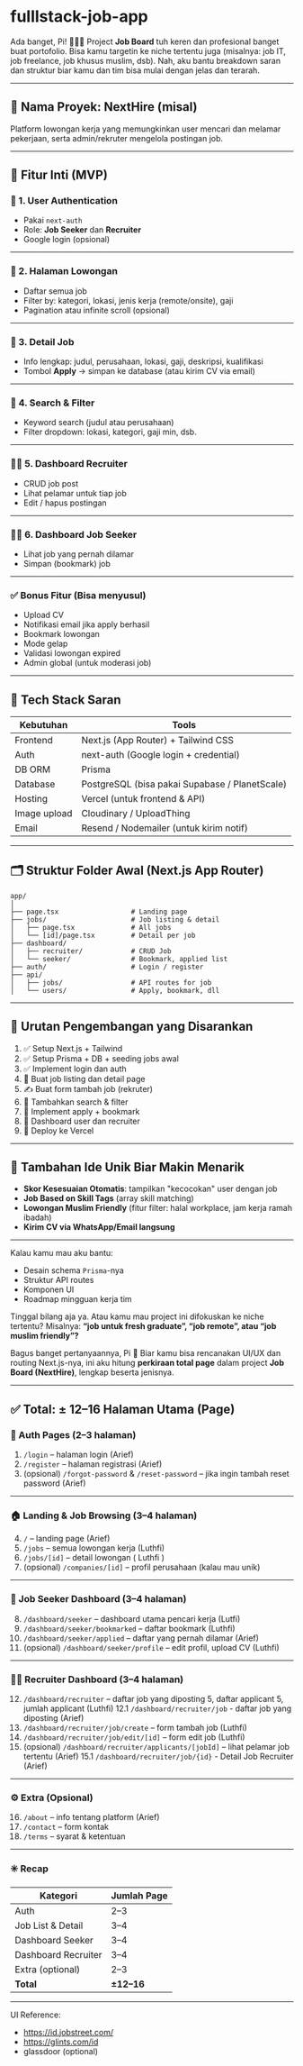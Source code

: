 # fulllstack-job-app

Ada banget, Pi! 👨‍💻✨ Project **Job Board** tuh keren dan profesional banget buat portofolio. Bisa kamu targetin ke niche tertentu juga (misalnya: job IT, job freelance, job khusus muslim, dsb). Nah, aku bantu breakdown saran dan struktur biar kamu dan tim bisa mulai dengan jelas dan terarah.

---

## 🚀 Nama Proyek: **NextHire** (misal)

Platform lowongan kerja yang memungkinkan user mencari dan melamar pekerjaan, serta admin/rekruter mengelola postingan job.

---

## 🔧 Fitur Inti (MVP)

### 👤 1. **User Authentication**

* Pakai `next-auth`
* Role: **Job Seeker** dan **Recruiter**
* Google login (opsional)

---

### 📄 2. **Halaman Lowongan**

* Daftar semua job
* Filter by: kategori, lokasi, jenis kerja (remote/onsite), gaji
* Pagination atau infinite scroll (opsional)

---

### 📝 3. **Detail Job**

* Info lengkap: judul, perusahaan, lokasi, gaji, deskripsi, kualifikasi
* Tombol **Apply** → simpan ke database (atau kirim CV via email)

---

### 🔎 4. **Search & Filter**

* Keyword search (judul atau perusahaan)
* Filter dropdown: lokasi, kategori, gaji min, dsb.

---

### 🧑‍💼 5. **Dashboard Recruiter**

* CRUD job post
* Lihat pelamar untuk tiap job
* Edit / hapus postingan

---

### 🧑‍💻 6. **Dashboard Job Seeker**

* Lihat job yang pernah dilamar
* Simpan (bookmark) job

---

### ✅ Bonus Fitur (Bisa menyusul)

* Upload CV
* Notifikasi email jika apply berhasil
* Bookmark lowongan
* Mode gelap
* Validasi lowongan expired
* Admin global (untuk moderasi job)

---

## 🧠 Tech Stack Saran

| Kebutuhan    | Tools                                          |
| ------------ | ---------------------------------------------- |
| Frontend     | Next.js (App Router) + Tailwind CSS            |
| Auth         | next-auth (Google login + credential)          |
| DB ORM       | Prisma                                         |
| Database     | PostgreSQL (bisa pakai Supabase / PlanetScale) |
| Hosting      | Vercel (untuk frontend & API)                  |
| Image upload | Cloudinary / UploadThing                       |
| Email        | Resend / Nodemailer (untuk kirim notif)        |

---

## 🗂️ Struktur Folder Awal (Next.js App Router)

```
app/
│
├── page.tsx                  # Landing page
├── jobs/                     # Job listing & detail
│   ├── page.tsx              # All jobs
│   └── [id]/page.tsx         # Detail per job
├── dashboard/
│   ├── recruiter/            # CRUD Job
│   └── seeker/               # Bookmark, applied list
├── auth/                     # Login / register
├── api/
│   ├── jobs/                 # API routes for job
│   └── users/                # Apply, bookmark, dll
```

---

## 📅 Urutan Pengembangan yang Disarankan

1. ✅ Setup Next.js + Tailwind
2. ✅ Setup Prisma + DB + seeding jobs awal
3. ✅ Implement login dan auth
4. 🔄 Buat job listing dan detail page
5. ✍️ Buat form tambah job (rekruter)
6. 🔎 Tambahkan search & filter
7. 💾 Implement apply + bookmark
8. 📂 Dashboard user dan recruiter
9. 🚀 Deploy ke Vercel

---

## 🌟 Tambahan Ide Unik Biar Makin Menarik

* **Skor Kesesuaian Otomatis**: tampilkan "kecocokan" user dengan job
* **Job Based on Skill Tags** (array skill matching)
* **Lowongan Muslim Friendly** (fitur filter: halal workplace, jam kerja ramah ibadah)
* **Kirim CV via WhatsApp/Email langsung**

---

Kalau kamu mau aku bantu:

* Desain schema `Prisma`-nya
* Struktur API routes
* Komponen UI
* Roadmap mingguan kerja tim

Tinggal bilang aja ya.
Atau kamu mau project ini difokuskan ke niche tertentu? Misalnya:
**“job untuk fresh graduate”, “job remote”, atau “job muslim friendly”?**

Bagus banget pertanyaannya, Pi 🙌
Biar kamu bisa rencanakan UI/UX dan routing Next.js-nya, ini aku hitung **perkiraan total page** dalam project **Job Board (NextHire)**, lengkap beserta jenisnya.

---

## ✅ **Total: ± 12–16 Halaman Utama (Page)**

### 🔐 Auth Pages (2–3 halaman)

1. `/login` – halaman login (Arief)
2. `/register` – halaman registrasi (Arief)
3. (opsional) `/forgot-password` & `/reset-password` – jika ingin tambah reset password (Arief)

---

### 🏠 Landing & Job Browsing (3–4 halaman)

4. `/` – landing page (Arief)
5. `/jobs` – semua lowongan kerja (Luthfi)
6. `/jobs/[id]` – detail lowongan ( Luthfi )
7. (opsional) `/companies/[id]` – profil perusahaan (kalau mau unik)

---

### 👤 Job Seeker Dashboard (3–4 halaman)

8. `/dashboard/seeker` – dashboard utama pencari kerja (Lutfi)
9. `/dashboard/seeker/bookmarked` – daftar bookmark (Luthfi)
10. `/dashboard/seeker/applied` – daftar yang pernah dilamar (Arief)
11. (opsional) `/dashboard/seeker/profile` – edit profil, upload CV (Luthfi)

---

### 🧑‍💼 Recruiter Dashboard (3–4 halaman)

12. `/dashboard/recruiter` – daftar job yang diposting 5, daftar applicant 5, jumlah applicant (Luthfi)
12.1 `/dashboard/recruiter/job` - daftar job yang diposting (Arief)
13. `/dashboard/recruiter/job/create` – form tambah job (Luthfi)
14. `/dashboard/recruiter/job/edit/[id]` – form edit job (Luthfi)
15. (opsional) `/dashboard/recruiter/applicants/[jobId]` – lihat pelamar job tertentu (Arief)
15.1 `/dashboard/recruiter/job/{id}` - Detail Job Recruiter (Arief)

---

### ⚙️ Extra (Opsional)

16. `/about` – info tentang platform (Arief)
17. `/contact` – form kontak
18. `/terms` – syarat & ketentuan

---

### ✳️ Recap

| Kategori            | Jumlah Page |
| ------------------- | ----------- |
| Auth                | 2–3         |
| Job List & Detail   | 3–4         |
| Dashboard Seeker    | 3–4         |
| Dashboard Recruiter | 3–4         |
| Extra (optional)    | 2–3         |
| **Total**           | **±12–16**  |

---

UI Reference: 
- https://id.jobstreet.com/
- https://glints.com/id
- glassdoor (optional)
